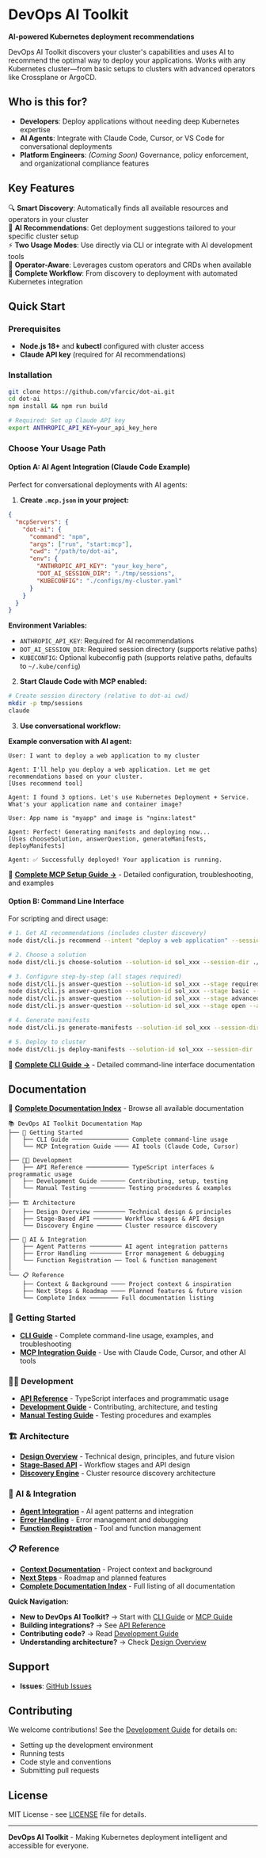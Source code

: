 # DevOps AI Toolkit

**AI-powered Kubernetes deployment recommendations**

DevOps AI Toolkit discovers your cluster's capabilities and uses AI to recommend the optimal way to deploy your applications. Works with any Kubernetes cluster—from basic setups to clusters with advanced operators like Crossplane or ArgoCD.

## Who is this for?

- **Developers**: Deploy applications without needing deep Kubernetes expertise
- **AI Agents**: Integrate with Claude Code, Cursor, or VS Code for conversational deployments
- **Platform Engineers**: *(Coming Soon)* Governance, policy enforcement, and organizational compliance features

## Key Features

🔍 **Smart Discovery**: Automatically finds all available resources and operators in your cluster  
🤖 **AI Recommendations**: Get deployment suggestions tailored to your specific cluster setup  
⚡ **Two Usage Modes**: Use directly via CLI or integrate with AI development tools  
🔧 **Operator-Aware**: Leverages custom operators and CRDs when available  
🚀 **Complete Workflow**: From discovery to deployment with automated Kubernetes integration

## Quick Start

### Prerequisites
- **Node.js 18+** and **kubectl** configured with cluster access
- **Claude API key** (required for AI recommendations)

### Installation

```bash
git clone https://github.com/vfarcic/dot-ai.git
cd dot-ai
npm install && npm run build

# Required: Set up Claude API key
export ANTHROPIC_API_KEY=your_api_key_here
```

### Choose Your Usage Path

#### Option A: AI Agent Integration (Claude Code Example)
Perfect for conversational deployments with AI agents:

1. **Create `.mcp.json` in your project:**
```json
{
  "mcpServers": {
    "dot-ai": {
      "command": "npm",
      "args": ["run", "start:mcp"],
      "cwd": "/path/to/dot-ai",
      "env": {
        "ANTHROPIC_API_KEY": "your_key_here",
        "DOT_AI_SESSION_DIR": "./tmp/sessions",
        "KUBECONFIG": "./configs/my-cluster.yaml"
      }
    }
  }
}
```

**Environment Variables:**
- `ANTHROPIC_API_KEY`: Required for AI recommendations
- `DOT_AI_SESSION_DIR`: Required session directory (supports relative paths)
- `KUBECONFIG`: Optional kubeconfig path (supports relative paths, defaults to `~/.kube/config`)

2. **Start Claude Code with MCP enabled:**
```bash
# Create session directory (relative to dot-ai cwd)
mkdir -p tmp/sessions
claude
```

3. **Use conversational workflow:**

**Example conversation with AI agent:**
```
User: I want to deploy a web application to my cluster

Agent: I'll help you deploy a web application. Let me get recommendations based on your cluster.
[Uses recommend tool]

Agent: I found 3 options. Let's use Kubernetes Deployment + Service. 
What's your application name and container image?

User: App name is "myapp" and image is "nginx:latest"

Agent: Perfect! Generating manifests and deploying now...
[Uses chooseSolution, answerQuestion, generateManifests, deployManifests]

Agent: ✅ Successfully deployed! Your application is running.
```

📖 **[Complete MCP Setup Guide →](docs/mcp-guide.md)** - Detailed configuration, troubleshooting, and examples

#### Option B: Command Line Interface
For scripting and direct usage:

```bash
# 1. Get AI recommendations (includes cluster discovery)
node dist/cli.js recommend --intent "deploy a web application" --session-dir ./tmp

# 2. Choose a solution
node dist/cli.js choose-solution --solution-id sol_xxx --session-dir ./tmp

# 3. Configure step-by-step (all stages required)
node dist/cli.js answer-question --solution-id sol_xxx --stage required --answers {...}
node dist/cli.js answer-question --solution-id sol_xxx --stage basic --answers {}
node dist/cli.js answer-question --solution-id sol_xxx --stage advanced --answers {}
node dist/cli.js answer-question --solution-id sol_xxx --stage open --answers {"open":"N/A"}

# 4. Generate manifests
node dist/cli.js generate-manifests --solution-id sol_xxx --session-dir ./tmp

# 5. Deploy to cluster
node dist/cli.js deploy-manifests --solution-id sol_xxx --session-dir ./tmp
```

📖 **[Complete CLI Guide →](docs/cli-guide.md)** - Detailed command-line interface documentation

## Documentation

📖 **[Complete Documentation Index](docs/README.md)** - Browse all available documentation

```
📚 DevOps AI Toolkit Documentation Map
├── 🚀 Getting Started
│   ├── CLI Guide ──────────────── Complete command-line usage
│   └── MCP Integration Guide ──── AI tools (Claude Code, Cursor)
│
├── 👩‍💻 Development
│   ├── API Reference ──────────── TypeScript interfaces & programmatic usage
│   ├── Development Guide ─────── Contributing, setup, testing
│   └── Manual Testing ────────── Testing procedures & examples
│
├── 🏗️ Architecture
│   ├── Design Overview ───────── Technical design & principles
│   ├── Stage-Based API ──────── Workflow stages & API design
│   └── Discovery Engine ─────── Cluster resource discovery
│
├── 🤖 AI & Integration
│   ├── Agent Patterns ───────── AI agent integration patterns
│   ├── Error Handling ───────── Error management & debugging
│   └── Function Registration ── Tool & function management
│
└── 📋 Reference
    ├── Context & Background ──── Project context & inspiration
    ├── Next Steps & Roadmap ──── Planned features & future vision
    └── Complete Index ──────── Full documentation listing
```

### 🚀 Getting Started
- **[CLI Guide](docs/cli-guide.md)** - Complete command-line usage, examples, and troubleshooting
- **[MCP Integration Guide](docs/mcp-guide.md)** - Use with Claude Code, Cursor, and other AI tools

### 👩‍💻 Development
- **[API Reference](docs/API.md)** - TypeScript interfaces and programmatic usage
- **[Development Guide](docs/DEVELOPMENT.md)** - Contributing, architecture, and testing
- **[Manual Testing Guide](docs/MANUAL_TESTING.md)** - Testing procedures and examples

### 🏗️ Architecture
- **[Design Overview](docs/design.md)** - Technical design, principles, and future vision
- **[Stage-Based API](docs/STAGE_BASED_API.md)** - Workflow stages and API design
- **[Discovery Engine](docs/discovery-engine.md)** - Cluster resource discovery architecture

### 🤖 AI & Integration
- **[Agent Integration](docs/AGENTS.md)** - AI agent patterns and integration
- **[Error Handling](docs/error-handling.md)** - Error management and debugging
- **[Function Registration](docs/function-registration.md)** - Tool and function management

### 📋 Reference
- **[Context Documentation](docs/CONTEXT.md)** - Project context and background
- **[Next Steps](docs/NEXT_STEPS.md)** - Roadmap and planned features
- **[Complete Documentation Index](docs/README.md)** - Full listing of all documentation

**Quick Navigation:**
- **New to DevOps AI Toolkit?** → Start with [CLI Guide](docs/cli-guide.md) or [MCP Guide](docs/mcp-guide.md)
- **Building integrations?** → See [API Reference](docs/API.md)
- **Contributing code?** → Read [Development Guide](docs/DEVELOPMENT.md)
- **Understanding architecture?** → Check [Design Overview](docs/design.md)

## Support

- **Issues**: [GitHub Issues](https://github.com/vfarcic/dot-ai/issues)

## Contributing

We welcome contributions! See the [Development Guide](docs/DEVELOPMENT.md) for details on:
- Setting up the development environment
- Running tests  
- Code style and conventions
- Submitting pull requests

## License

MIT License - see [LICENSE](LICENSE) file for details.

---

**DevOps AI Toolkit** - Making Kubernetes deployment intelligent and accessible for everyone.